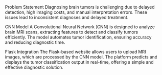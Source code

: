 Problem Statement
Diagnosing brain tumors is challenging due to delayed detection, high imaging costs, and manual interpretation errors. These issues lead to inconsistent diagnoses and delayed treatment.

CNN Model
A Convolutional Neural Network (CNN) is designed to analyze brain MRI scans, extracting features to detect and classify tumors efficiently. The model automates tumor identification, ensuring accuracy and reducing diagnostic time.

Flask Integration
The Flask-based website allows users to upload MRI images, which are processed by the CNN model. The platform predicts and displays the tumor classification output in real-time, offering a simple and effective diagnostic solution.
